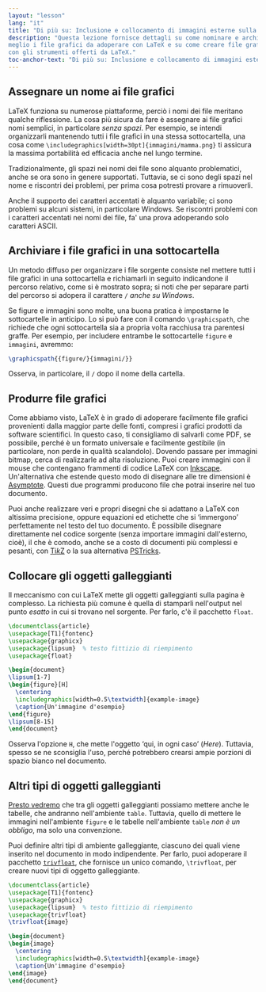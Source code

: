 ```yaml
---
layout: "lesson"
lang: "it"
title: "Di più su: Inclusione e collocamento di immagini esterne sulla pagina"
description: "Questa lezione fornisce dettagli su come nominare e archiviare 
meglio i file grafici da adoperare con LaTeX e su come creare file grafici 
con gli strumenti offerti da LaTeX."
toc-anchor-text: "Di più su: Inclusione e collocamento di immagini esterne sulla pagina"
---
```


## Assegnare un nome ai file grafici

LaTeX funziona su numerose piattaforme, perciò 
i nomi dei file meritano qualche riflessione. 
La cosa più sicura da fare è assegnare ai file
grafici nomi semplici, in particolare _senza spazi_.
Per esempio, se intendi organizzarli mantenendo
tutti i file grafici in una stessa sottocartella,
una cosa come `\includegraphics[width=30pt]{immagini/mamma.png}`
ti assicura la massima portabilità ed efficacia anche
nel lungo termine.

Tradizionalmente, gli spazi nei nomi dei file sono 
alquanto problematici, anche se ora sono in genere 
supportati. 
Tuttavia, se ci sono degli spazi nel nome e riscontri 
dei problemi, per prima cosa potresti provare 
a rimuoverli.

Anche il supporto dei caratteri accentati è alquanto 
variabile; ci sono problemi su alcuni sistemi, in particolare 
Windows. Se riscontri problemi con i caratteri accentati 
nei nomi dei file, fa' una prova adoperando solo 
caratteri ASCII.

## Archiviare i file grafici in una sottocartella

Un metodo diffuso per organizzare i file sorgente consiste 
nel mettere tutti i file grafici in una sottocartella e
richiamarli in seguito indicandone il percorso relativo, 
come si è mostrato sopra; si noti che per separare parti
del percorso si adopera il carattere `/` 
_anche su Windows_.

Se figure e immagini sono molte, una buona pratica è 
impostarne le sottocartelle in anticipo.
Lo si può fare con il comando `\graphicspath`, che richiede 
che ogni sottocartella sia a propria volta racchiusa tra
parentesi graffe. 
Per esempio, per includere entrambe le sottocartelle `figure` 
e `immagini`, avremmo:

<!-- {% raw %} -->
```latex
\graphicspath{{figure/}{immagini/}}
```
<!-- {% endraw %} -->

Osserva, in particolare, il `/` dopo il nome della cartella.

## Produrre file grafici

Come abbiamo visto, LaTeX è in grado di adoperare facilmente
file grafici provenienti dalla maggior parte delle fonti,
compresi i grafici prodotti da software scientifici.
In questo caso, ti consigliamo di salvarli come PDF, se
possibile, perché è un formato universale e facilmente
gestibile (in particolare, non perde in qualità scalandolo).
Dovendo passare per immagini bitmap, cerca di realizzarle
ad alta risoluzione.
Puoi creare immagini con il mouse che contengano frammenti
di codice LaTeX con [Inkscape](https://inkscape.org/). 
Un'alternativa che estende questo modo di disegnare
alle tre dimensioni è 
[Asymptote](https://www.ctan.org/pkg/asymptote). 
Questi due programmi producono file che potrai
inserire nel tuo documento.

Puoi anche realizzare veri e propri disegni che si adattano
a LaTeX con altissima precisione, oppure equazioni ed etichette
che si ‘immergono’ perfettamente nel testo del tuo documento.
È possibile disegnare direttamente nel codice sorgente 
(senza importare immagini dall'esterno, cioè), il che è 
comodo, anche se a costo di documenti più complessi e
pesanti, con [Ti*k*Z](https://ctan.org/pkg/pgf) o la sua
alternativa 
[PSTricks](https://ctan.org/pkg/pstricks-base).

## Collocare gli oggetti galleggianti

Il meccanismo con cui LaTeX mette gli oggetti galleggianti
sulla pagina è complesso. 
La richiesta più comune è quella di stamparli 
nell'output nel punto _esatto_ in cui si trovano 
nel sorgente. 
Per farlo, c'è il pacchetto `float`.

```latex
\documentclass{article}
\usepackage[T1]{fontenc}
\usepackage{graphicx}
\usepackage{lipsum}  % testo fittizio di riempimento
\usepackage{float}

\begin{document}
\lipsum[1-7]
\begin{figure}[H]
  \centering
  \includegraphics[width=0.5\textwidth]{example-image}
  \caption{Un'immagine d'esempio}
\end{figure}
\lipsum[8-15]
\end{document}
```

Osserva l'opzione `H`, che mette l'oggetto ‘qui, 
in ogni caso’ (_Here_).
Tuttavia, spesso se ne sconsiglia l'uso, perché potrebbero 
crearsi ampie porzioni di spazio bianco nel documento.

## Altri tipi di oggetti galleggianti

[Presto vedremo](lesson-08) che tra gli oggetti galleggianti
possiamo mettere anche le tabelle, che andranno
nell'ambiente `table`. 
Tuttavia, quello di mettere le immagini nell'ambiente `figure`
e le tabelle nell'ambiente `table` _non è un obbligo_, 
ma solo una convenzione.

Puoi definire altri tipi di ambiente galleggiante,
ciascuno dei quali viene inserito nel documento in
modo indipendente.
Per farlo, puoi adoperare il pacchetto
[`trivfloat`](https://ctan.org/pkg/trivfloat), che fornisce un unico
comando, `\trivfloat`, per creare nuovi tipi di oggetto galleggiante.

```latex
\documentclass{article}
\usepackage[T1]{fontenc}
\usepackage{graphicx}
\usepackage{lipsum}  % testo fittizio di riempimento
\usepackage{trivfloat}
\trivfloat{image}

\begin{document}
\begin{image}
  \centering
  \includegraphics[width=0.5\textwidth]{example-image}
  \caption{Un'immagine d'esempio}
\end{image}
\end{document}
```
